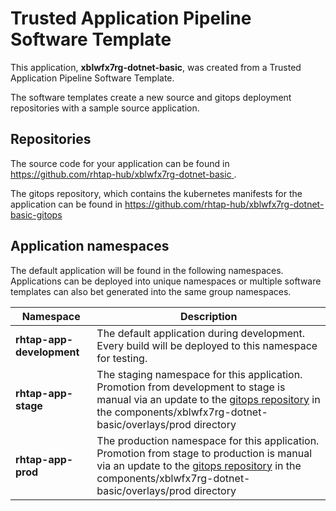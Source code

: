 # Trusted Application Pipeline Software Template

This application, **xblwfx7rg-dotnet-basic**, was created from a Trusted Application Pipeline Software Template.

The software templates create a new source and gitops deployment repositories with a sample source application. 

## Repositories

The source code for your application can be found in [https://github.com/rhtap-hub/xblwfx7rg-dotnet-basic ](https://github.com/rhtap-hub/xblwfx7rg-dotnet-basic ).
 
The gitops repository, which contains the kubernetes manifests for the application can be found in 
[https://github.com/rhtap-hub/xblwfx7rg-dotnet-basic-gitops ](https://github.com/rhtap-hub/xblwfx7rg-dotnet-basic-gitops ) 

## Application namespaces 

The default application will be found in the following namespaces. Applications can be deployed into unique namespaces or multiple software templates can also bet generated into the same group namespaces.  

|  Namespace   |  Description   |  
| -------- | -------- |   
| **rhtap-app-development** | The default application during development. Every build will be deployed to this namespace for testing. | 
| **rhtap-app-stage** | The staging namespace for this application. Promotion from development to stage is manual via an update to the [gitops repository](https://github.com/rhtap-hub/xblwfx7rg-dotnet-basic-gitops ) in the components/xblwfx7rg-dotnet-basic/overlays/prod directory |  
| **rhtap-app-prod** | The production namespace for this application. Promotion from stage to production is manual via an update to the [gitops repository](https://github.com/rhtap-hub/xblwfx7rg-dotnet-basic-gitops ) in the components/xblwfx7rg-dotnet-basic/overlays/prod directory | 